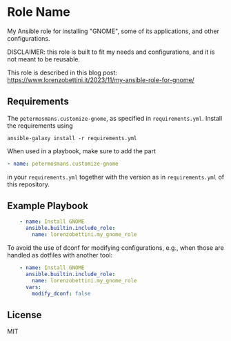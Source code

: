 Role Name
=========

My Ansible role for installing "GNOME", some of its applications, and other configurations.

DISCLAIMER: this role is built to fit my needs and configurations, and it is not meant to be reusable.

This role is described in this blog post: https://www.lorenzobettini.it/2023/11/my-ansible-role-for-gnome/

Requirements
------------

The `petermosmans.customize-gnome`, as specified in `requirements.yml`. Install the requirements using

```
ansible-galaxy install -r requirements.yml
```

When used in a playbook, make sure to add the part

```yaml
- name: petermosmans.customize-gnome
```

in your `requirements.yml` together with the version as in `requirements.yml` of this repository.

Example Playbook
----------------

```yaml
    - name: Install GNOME
      ansible.builtin.include_role:
        name: lorenzobettini.my_gnome_role
```

To avoid the use of dconf for modifying configurations, e.g., when those are handled as dotfiles with another tool:

```yaml
    - name: Install GNOME
      ansible.builtin.include_role:
        name: lorenzobettini.my_gnome_role
      vars:
        modify_dconf: false
```

License
-------

MIT

